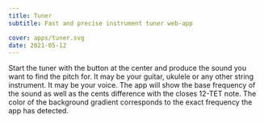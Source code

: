 ```yaml
---
title: Tuner
subtitle: Fast and precise instrument tuner web-app

cover: apps/tuner.svg
date: 2021-05-12
---
```


<ClientOnly>
  <pitch-tuner />
</ClientOnly>

Start the tuner with the button at the center and produce the sound you want to find the pitch for. It may be your guitar, ukulele or any other string instrument. It may be your voice. The app will show the base frequency of the sound as well as the cents difference with the closes 12-TET note. The color of the background gradient corresponds to the exact frequency the app has detected.
